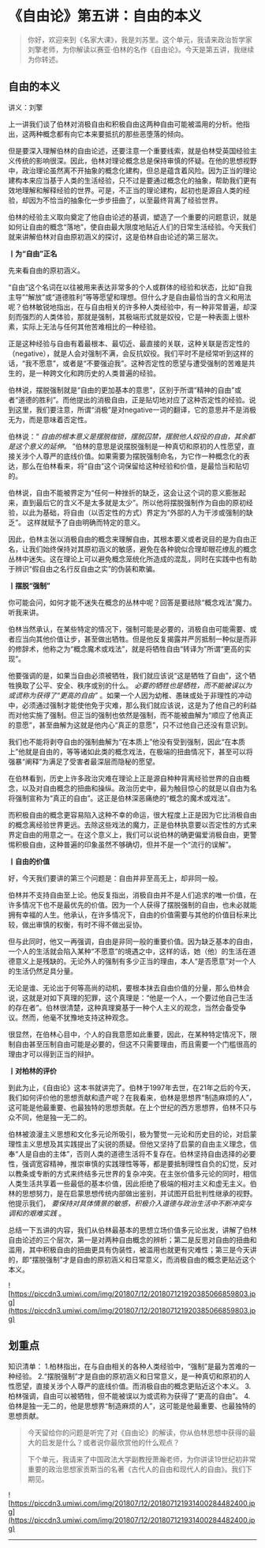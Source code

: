 # 《自由论》第五讲：自由的本义

> 你好，欢迎来到《名家大课》，我是刘苏里。这个单元，我请来政治哲学家刘擎老师，为你解读以赛亚·伯林的名作《自由论》。今天是第五讲，我继续为你转述。

## 自由的本义

讲义：刘擎

上一讲我们谈了伯林对消极自由和积极自由这两种自由可能被滥用的分析。他指出，这两种概念都有向它本来要抵抗的那些恶堕落的倾向。

但是要深入理解伯林的自由论述，还要注意一个重要线索，就是伯林受英国经验主义传统的影响很深。因此，伯林对理论概念总是保持审慎的怀疑。在他的思想视野中，政治理论虽然离不开抽象的概念化建构，但总是蕴含着风险。因为正当的理论建构本来应当基于人类的生活经验，只不过是要通过概念化的抽象，帮助我们更有效地理解和解释经验的世界。可是，不正当的理论建构，起初也是源自人类的经验，却因为不恰当的抽象化一步步扭曲了，以至最终背离了经验世界。

伯林的经验主义取向奠定了他自由论述的基调，塑造了一个重要的问题意识，就是如何让自由的概念“落地”，使自由最大限度地贴近人们的日常生活经验。今天我们就来讲解伯林对自由原初涵义的探讨，这是伯林自由论述的第三层次。

 **丨为“自由”正名**

先来看自由的原初涵义。

“自由”这个名词在以往被用来表达非常多的个人或群体的经验和状态，比如“自我主导”“解放”或“道德胜利”等等愿望和理想。但什么才是自由最恰当的含义和用法呢？伯林敏锐地指出，在与自由相关的许多种人类经验中，有一种非常普遍，却深刻而强烈的人类体验，那就是强制，其极端形式就是奴役，它是一种表面上很朴素，实际上无法与任何其他苦难相比的一种经验。

正是这种经验与自由有着最根本、最切近、最直接的关联，这种关联是否定性的（negative），就是人会对强制不满，会反抗奴役。我们平时不是经常听到这样的话，“我不愿意”，或者是“不要强迫我”。这种否定性的愿望与遭受强制的苦难是共生的，是一种跨文化和跨历史的人类普遍的经验。

伯林说，摆脱强制就是“自由的更加基本的意思”，区别于所谓“精神的自由”或者“道德的胜利”。而他提出的消极自由，正是贴切地对应了这种否定性的经验。说到这里，我们要注意，所谓“消极”是对negative一词的翻译，它的意思并不是消极无为，而是意味着否定性。

伯林说：“ *自由的根本意义是摆脱枷锁，摆脱囚禁，摆脱他人奴役的自由，其余都是这个意义的延伸。* ”伯林的意思是说摆脱强制是一种真切和原初的人性愿望，直接关涉个人尊严的底线价值。如果需要为摆脱强制命名，为它作一种概念化的表达，那么在伯林看来，将“自由”这个词保留给这种经验和价值，是最恰当和贴切的。

伯林说，自由不能被界定为“任何一种挫折的缺乏，这会让这个词的意义膨胀起来，直到最后它的含义不是太多就是太少”。所以他将摆脱强制作为自由的原初经验，以此为基础，将自由（以否定性的方式）界定为“外部的人为干涉或强制的缺乏”。 这样就赋予了自由明确而特定的意义。

因此，伯林主张以消极自由的概念来理解自由，其根本要义或者说目的是为自由正名，让我们始终保持对其原初涵义的敏感，避免在各种貌似合理却眼花缭乱的概念丛林中迷失。这在理论上可以避免概念笼统化所造成的混乱，同时在实践中也有助于辨识“假自由之名行反自由之实”的伪装和欺骗。

 **丨摆脱“强制”**

你可能会问，如何才能不迷失在概念的丛林中呢？回答是要祛除“概念戏法”魔力。听我来讲。

伯林当然承认，在某些特定的情况下，强制可能是必要的，消极自由可能需要、或者应当向其他价值让步，甚至做出牺牲。但是他反复揭露并严厉抵制一种似是而非的修辞术，他称之为“概念魔术或戏法”，就是将牺牲自由“转译为”所谓“更高的实现”。

他要强调的是，如果当自由必须被牺牲，我们就应该说“这是牺牲了自由”，这个牺牲换取了公平、安全、秩序或别的什么。 *必要的牺牲也是牺牲，而不能被误以为或谎称为获得了“更高的自由”* 。如果一个人因为幼稚、愚昧或处于非理性的冲动中，必须通过强制才能使他免于灾难，那么我们就应该说，这是为了他自己的利益而对他实施了强制。但正当的强制也依然是强制，而不能被曲解为“顺应了他真正的意愿”，甚至曲解为这就是他内心“真正的意愿”，只不过他自己还没有意识到。

我们也不能将剥夺自由的强制曲解为“在本质上”他没有受到强制，因此“在本质上”他就是自由的，等等诸如此类的概念戏法，在极端的扭曲情况下，甚至可以将强暴“阐释”为满足了受害者最深层而隐秘的愿望。

在伯林看到，历史上许多政治灾难在理论上正是源自种种背离经验世界的自由概念，以及对自由概念的扭曲和操纵。政治历史中，最为触目惊心的就是以自由为名将强制宣称为“真正的自由”。这正是伯林深恶痛绝的“概念的魔术或戏法”。

而积极自由的概念更容易陷入这种不幸的命运，很大程度上正是因为它比消极自由的概念离经验世界更远。去除这些戏法的魔力，正是伯林执意要以否定性的方式来界定自由的用意之一。在这个意义上，我们可以说伯林的确更偏爱消极自由，更警惕积极自由，这种普遍的印象虽然不够确切，但并不是一个“流行的误解”。

 **丨自由的价值**

好，今天我们要讲的第三个问题是：自由并非至高无上，却非同一般。

伯林并不支持自由至上论。他反复指出，消极自由并不是人们追求的唯一价值，在许多情况下也不是最优先的价值。因为一个人获得了摆脱强制的自由，也未必就能拥有幸福的人生。他承认，在许多情况下，自由的价值需要与其他的价值目标来比较，做出审慎的权衡，有时不得不做出妥协。

但与此同时，他又一再强调，自由是非同一般的重要价值。因为缺乏基本的自由，一个人的生活就会陷入某种“不愿意”的境遇之中，这样的话，她（他）的生活在道德意义上是残缺的。无论外人的强制有多少正当的理由，本人“是否愿意”对一个人的生活仍然足具分量。

无论是谁、无论出于何等高尚的动机，要根本抹去自由价值的分量，那么伯林会说，这就是对如下真理的犯罪，这个真理是：“他是一个人，一个要过他自己生活的存在者”。伯林很清楚，这种真理奠基于一种个人主义的观念，当然会备受争议。然而，他毫不犹豫地支持这种观念。

很显然，在伯林心目中，个人的自我意愿如此重要，因此，在某种特定情况下，限制自由甚至压制自由可能是必要的，但这不只需要理由，而且需要一个门槛很高的理由才可以得到正当的辩护。

 **丨对柏林的评价**

到此为止，《自由论》这本书就讲完了。伯林于1997年去世，在21年之后的今天，我们如何评价他的思想贡献和遗产呢？在我看来，伯林是思想界“制造麻烦的人”，这可能是他最重要、也最独特的思想贡献。在上个世纪的西方思想界，伯林不只与众不同，他是独一无二的。

伯林被浪漫主义思想和文化多元论所吸引，极为警觉一元论和历史目的论，对启蒙理性主义思想及其实践提出了尖锐的质疑。但他又坚持了启蒙的自由主义理念，信奉“人是自由的主体”，否则人类的道德生活将不复存在。伯林坚持自由选择的必要性，强调宽容精神，推崇审慎的实践理性等等，都是要抵制理性自负的幻觉，反对以教条或专断的方式来终结多元世界的复杂冲突。在主张价值多元论的同时，相信人类生活共享着一些最低的基本价值，因此拒绝了极端的相对主义和虚无主义。伯林的思想努力，是在启蒙思想传统内部做出鉴别，并试图开启批判性继承的视野。他提示我们， *要保持对具体情景的敏感，积极介入道德与政治生活中不断冲突与调和的艰难实践* 。

总结一下五讲的内容，我们从伯林最基本的思想立场价值多元论出发，讲解了伯林自由论述的三个层次，第一是对两种自由概念的辨析；第二是反思对自由的扭曲和滥用，其中积极自由的扭曲更具有伪装性，被滥用也就更有灾难性；第三是今天讲的，即“摆脱强制”才是自由的原初涵义和日常意义，而消极自由的概念更贴近这个本义。

![https://piccdn3.umiwi.com/img/201807/12/201807121920385066859803.jpg](https://piccdn3.umiwi.com/img/201807/12/201807121920385066859803.jpg)

## 划重点

知识清单：
1.柏林指出，在与自由相关的各种人类经验中，“强制”是最为苦难的一种经验。
2.“摆脱强制”才是自由的原初涵义和日常意义，是一种真切和原初的人性愿望，直接关涉个人尊严的底线价值。而消极自由的概念更贴近这个本义。
3.柏林强调，自由可以被牺牲，但不能被误以为或谎称为获得了“更高的自由”。
4.伯林是独一无二的，他是思想界“制造麻烦的人”，这可能是他最重要、也最独特的思想贡献。

> 今天留给你的问题是听完了对《自由论》的解读，你从伯林思想中获得的最大的启发是什么？或者说你最欣赏他的什么观点？
> 
> 下个单元，我请来了中国政法大学副教授萧瀚老师，为你讲读19世纪初非常重要的政治思想家贡斯当的名著《古代人的自由和现代人的自由》。我们下期见。

![https://piccdn3.umiwi.com/img/201807/12/201807121931400284482400.jpg](https://piccdn3.umiwi.com/img/201807/12/201807121931400284482400.jpg)

---
